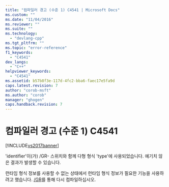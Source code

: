 ```yaml
---
title: "컴파일러 경고 (수준 1) C4541 | Microsoft Docs"
ms.custom: ""
ms.date: "11/04/2016"
ms.reviewer: ""
ms.suite: ""
ms.technology: 
  - "devlang-cpp"
ms.tgt_pltfrm: ""
ms.topic: "error-reference"
f1_keywords: 
  - "C4541"
dev_langs: 
  - "C++"
helpviewer_keywords: 
  - "C4541"
ms.assetid: b57b8f3e-117d-4fc2-bba6-faec17e5fa9d
caps.latest.revision: 7
author: "corob-msft"
ms.author: "corob"
manager: "ghogen"
caps.handback.revision: 7
---
```

# 컴파일러 경고 (수준 1) C4541
[!INCLUDE[vs2017banner](../../assembler/inline/includes/vs2017banner.md)]

'identifier'이\(가\) \/GR\- 스위치와 함께 다형 형식 'type'에 사용되었습니다. 예기치 않은 결과가 발생할 수 있습니다.  
  
 런타임 형식 정보를 사용할 수 없는 상태에서 런타임 형식 정보가 필요한 기능을 사용하려고 했습니다.  [\/GR](../../build/reference/gr-enable-run-time-type-information.md)를 통해 다시 컴파일하십시오.